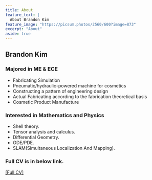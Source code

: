 ```yaml
---
title: About
feature_text: |
  About Brandon Kim
feature_image: "https://picsum.photos/2560/600?image=873"
excerpt: "About"
aside: true
---
```


## Brandon Kim

### Majored in ME & ECE

- Fabricating Simulation
- Pneumatic/hydraulic-powered machine for cosmetics
- Constructing a pattern of engineering design
- Actual Fabricating according to the fabrication theoretical basis
- Cosmetic Product Manufacture

### Interested in Mathematics and Physics

- Shell theory.
- Tensor analysis and calculus.
- Differential Geometry.
- ODE/PDE.
- SLAM(Simultaneous Localization And Mapping).

### Full CV is in below link.

<a href="https://brandonkim12.github.io/Brandon_Kim_CV.pdf">[Full CV]</a>
